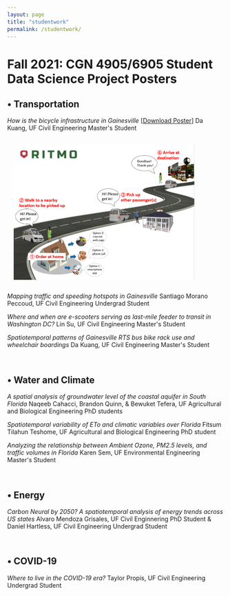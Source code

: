```yaml
---
layout: page
title: "studentwork"
permalink: /studentwork/
---
```



# Fall 2021: CGN 4905/6905 Student Data Science Project Posters 

## **•	Transportation**

*How is the bicycle infrastructure in Gainesville* [[Download Poster]()]
Da Kuang, UF Civil Engineering Master's Student

<img align="center" width="420" height="315" src="https://github.com/jacobyan0/jacobyan0.github.io/raw/master/images/TRC_RITMO.png" style="vertical-align:middle;margin:15px 15px"> 

*Mapping traffic and speeding hotspots in Gainesville*
Santiago Morano Peccoud, UF Civil Engineering Undergrad Student

*Where and when are e-scooters serving as last-mile feeder to transit in Washington DC?*
Lin Su, UF Civil Engineering Master's Student

*Spatiotemporal patterns of Gainesville RTS bus bike rack use and wheelchair boardings*
Da Kuang, UF Civil Engineering Master's Student

&nbsp;
&nbsp;

## **•	Water and Climate**

*A spatial analysis of groundwater level of the coastal aquifer in South Florida*
Naqeeb Cahacci, Brandon Quinn, & Bewuket Tefera, UF Agricultural and Biological Engineering PhD students
 
*Spatiotemporal variability of ETo and climatic variables over Florida*
Fitsum Tilahun Teshome, UF Agricultural and Biological Engineering PhD student
 
*Analyzing the relationship between Ambient Ozone, PM2.5 levels, and traffic volumes in Florida*
Karen Sem, UF Environmental Engineering Master's Student

&nbsp;
&nbsp;

## **•	Energy**

*Carbon Neural by 2050? A spatiotemporal analysis of energy trends across US states*
Alvaro Mendoza Grisales, UF Civil Enginnering PhD Student & Daniel Hartless, UF Civil Engineering Undergrad Student

&nbsp;
&nbsp;

## **•	COVID-19**

*Where to live in the COVID-19 era?*
Taylor Propis, UF Civil Engineering Undergrad Student

&nbsp;
&nbsp;

